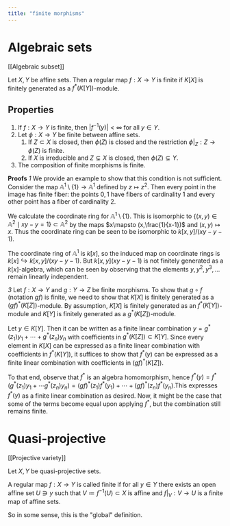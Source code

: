 ```yaml
---
title: "finite morphisms"
---
```


# Algebraic sets
[[Algebraic subset]]

Let $X,Y$ be affine sets. Then a regular map $f:X\to Y$ is finite if $K[X]$ is finitely generated as a $f^\ast(K[Y])$-module.

## Properties
1. If $f:X\to Y$ is finite, then $|f^{-1}(y)|<\infty$ for all $y\in Y$.
2. Let $\phi:X\to Y$ be finite between affine sets.
	1. If $Z\subset X$ is closed, then $\phi(Z)$ is closed and the restriction $\phi|_Z:Z\to \phi(Z)$ is finite.
	2. If $X$ is irreducible and $Z\subsetneq X$ is closed, then $\phi(Z)\subsetneq Y$.
3. The composition of finite morphisms is finite.

**Proofs**
*1*
We provide an example to show that this condition is not sufficient. Consider the map $\mathbb{A}^1\setminus\{1\}\to\mathbb{A}^1$ defined by $z\mapsto z^2$. Then every point in the image has finite fiber: the points $0,1$ have fibers of cardinality 1 and every other point has a fiber of cardinality 2. 

We calculate the coordinate ring for $\mathbb{A}^1\setminus \{1\}$. This is isomorphic to $\{(x,y)\in\mathbb{A}^2\mid xy-y=1\}\subset\mathbb{A}^2$ by the maps $x\mapsto (x,\frac{1}{x-1})$ and $(x,y)\mapsto x$. Thus the coordinate ring can be seen to be isomorphic to $k[x,y]/(xy-y-1)$. 

The coordinate ring of $\mathbb{A}^1$ is $k[x]$, so the induced map on coordinate rings is $k[x]\hookrightarrow k[x,y]/(xy-y-1)$. But $k[x,y](xy-y-1)$ is not finitely generated as a $k[x]$-algebra, which can be seen by observing that the elements $y,y^2,y^3,\dots$ remain linearly independent. 

*3*
Let $f:X\to Y$ and $g:Y\to Z$ be finite morphisms. To show that $g\circ f$ (notation $gf$) is finite, we need to show that $K[X]$ is finitely generated as a $(gf)^\ast(K[Z])$-module. By assumption, $K[X]$ is finitely generated as an $f^\ast(K[Y])$-module and $K[Y]$ is finitely generated as a $g^\ast(K[Z])$-module.

Let $y\in K[Y]$. Then it can be written as a finite linear combination $y=g^\ast(z_1)y_1+\cdots+g^\ast(z_n)y_n$ with coefficients in $g^\ast(K[Z])\subset K[Y]$. Since every element in $K[X]$ can be expressed as a finite linear combination with coefficients in $f^\ast(K[Y])$, it suffices to show that $f^\ast(y)$ can be expressed as a finite linear combination with coefficients in $(gf)^\ast(K[Z])$. 

To that end, observe that $f^\ast$ is an algebra homomorphism, hence $f^\ast(y)=f^\ast(g^\ast(z_1)y_1+\cdots g^\ast(z_n)y_n)=(gf)^\ast(z_1)f^\ast(y_1)+\cdots+(gf)^\ast(z_n)f^\ast(y_n)$.This expresses $f^\ast(y)$ as a finite linear combination as desired. Now, it might be the case that some of the terms become equal upon applying $f^\ast$, but the combination still remains finite.



# Quasi-projective
[[Projective variety]]

Let $X,Y$ be quasi-projective sets.

A regular map $f:X\to Y$ is called finite if for all $y\in Y$ there exists an open affine set $U\ni y$ such that $V\coloneqq f^{-1}(U)\subset X$ is affine and $f|_V:V\to U$ is a finite map of affine sets.

So in some sense, this is the "global" definition.